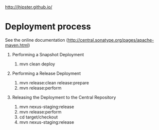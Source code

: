 http://jhipster.github.io/

Deployment process
==================
See the online documentation (http://central.sonatype.org/pages/apache-maven.html)

1. Performing a Snapshot Deployment
    1. mvn clean deploy

1. Performing a Release Deployment
    1. mvn release:clean release:prepare
    1. mvn release:perform

1. Releasing the Deployment to the Central Repository
    1. mvn nexus-staging:release
    1. mvn release:perform
    1. cd target/checkout
    1. mvn nexus-staging:release

